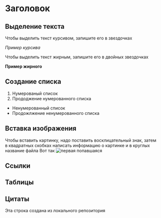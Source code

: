 # Заголовок 

## Выделение текста

Чтобы выделить текст курсивом, запишите его в звездочках

*Пример курсива*


Чтобы выделить текст жирным, запишите его в двойных звездочках

**Пример жирного**

## Создание списка

1. Нумерованый список
2. Прододжение нумерованного списка

* Ненумерованный список
* Продожлжение ненумерованного списка

## Вставка изображения


 Чтобы вставить картинку, надо поставить восклицательный знак, затем в квадратных скобках написать информацию о картинке и в круглых название файла Вот так ![первая попавшаяся](justimage.JPG)
 
## Cсылки

## Таблицы

## Цитаты
Эта строка создана из локального репозитория
